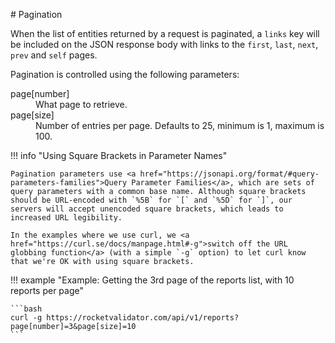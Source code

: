# Pagination

When the list of entities returned by a request is paginated, a `links` key will be included on the JSON response body with links to the `first`, `last`, `next`, `prev` and `self` pages.

Pagination is controlled using the following parameters:

<dl>
  <dt>page[number]</dt>
  <dd>What page to retrieve.</dd>

  <dt>page[size]</dt>
  <dd>Number of entries per page. Defaults to 25, minimum is 1, maximum is 100.</dd>
</dl>

!!! info "Using Square Brackets in Parameter Names"

    Pagination parameters use <a href="https://jsonapi.org/format/#query-parameters-families">Query Parameter Families</a>, which are sets of query parameters with a common base name. Although square brackets should be URL-encoded with `%5B` for `[` and `%5D` for `]`, our servers will accept unencoded square brackets, which leads to increased URL legibility.

    In the examples where we use curl, we <a href="https://curl.se/docs/manpage.html#-g">switch off the URL globbing function</a> (with a simple `-g` option) to let curl know that we're OK with using square brackets.

!!! example "Example: Getting the 3rd page of the reports list, with 10 reports per page"

    ```bash
    curl -g https://rocketvalidator.com/api/v1/reports?page[number]=3&page[size]=10 
    ```